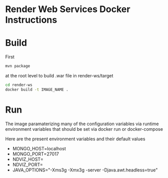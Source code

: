# Render Web Services Docker Instructions



# Build

First 

```bash
mvn package
```

at the root level to build .war file in render-ws/target

```bash
cd render-ws
docker build -t IMAGE_NAME .
```

# Run
The image paramaterizing many of the configuration variables via runtime environment variables that should be set via docker run or docker-compose

Here are the present environment variables and their default values

* MONGO_HOST=localhost
* MONGO_PORT=27017
* NDVIZ_HOST=
* NDVIZ_PORT=
* JAVA_OPTIONS="-Xms3g -Xmx3g -server -Djava.awt.headless=true"




